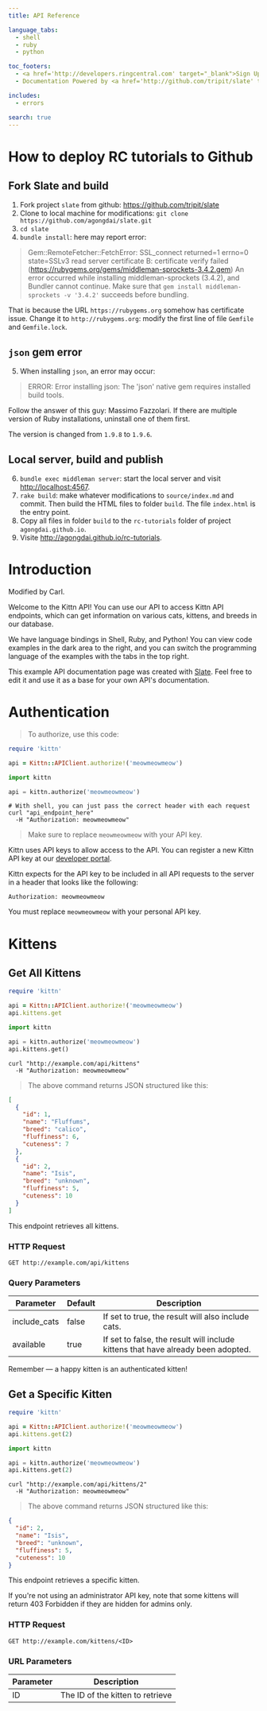 ```yaml
---
title: API Reference

language_tabs:
  - shell
  - ruby
  - python

toc_footers:
  - <a href='http://developers.ringcentral.com' target="_blank">Sign Up</a> for RingCentral for Developers
  - Documentation Powered by <a href='http://github.com/tripit/slate' target="_blank">Slate</a>

includes:
  - errors

search: true
---
```


# How to deploy RC tutorials to Github

## Fork Slate and build

1. Fork project `slate` from github: https://github.com/tripit/slate
2. Clone to local machine for modifications: `git clone https://github.com/agongdai/slate.git`
3. `cd slate`
4. `bundle install`: here may report error:

> Gem::RemoteFetcher::FetchError: SSL_connect returned=1 errno=0
> state=SSLv3 read server certificate B: certificate verify failed
> (https://rubygems.org/gems/middleman-sprockets-3.4.2.gem) An error occurred while installing middleman-sprockets (3.4.2), and Bundler cannot continue. Make sure that `gem install middleman-sprockets -v '3.4.2'` succeeds before bundling.

That is because the URL `https://rubygems.org` somehow has certificate issue. Change it to `http://rubygems.org`: modify the first line of file `Gemfile` and `Gemfile.lock`.

## `json` gem error

5. When installing `json`, an error may occur:
> ERROR:  Error installing json:
>     The 'json' native gem requires installed build tools.

Follow the answer of this guy: Massimo Fazzolari. If there are multiple version of Ruby installations, uninstall one of them first. 

The version is changed from `1.9.8` to `1.9.6`.

## Local server, build and publish

6. `bundle exec middleman server`: start the local server and visit [http://localhost:4567](http://localhost:4567).
7. `rake build`: make whatever modifications to `source/index.md` and commit. Then build the HTML files to folder `build`. The file `index.html` is the entry point.
8. Copy all files in folder `build` to the `rc-tutorials` folder of project `agongdai.github.io`.
9. Visite http://agongdai.github.io/rc-tutorials.

# Introduction

Modified by Carl.

Welcome to the Kittn API! You can use our API to access Kittn API endpoints, which can get information on various cats, kittens, and breeds in our database.

We have language bindings in Shell, Ruby, and Python! You can view code examples in the dark area to the right, and you can switch the programming language of the examples with the tabs in the top right.

This example API documentation page was created with [Slate](http://github.com/tripit/slate). Feel free to edit it and use it as a base for your own API's documentation.

# Authentication

> To authorize, use this code:

```ruby
require 'kittn'

api = Kittn::APIClient.authorize!('meowmeowmeow')
```

```python
import kittn

api = kittn.authorize('meowmeowmeow')
```

```shell
# With shell, you can just pass the correct header with each request
curl "api_endpoint_here"
  -H "Authorization: meowmeowmeow"
```

> Make sure to replace `meowmeowmeow` with your API key.

Kittn uses API keys to allow access to the API. You can register a new Kittn API key at our [developer portal](http://example.com/developers).

Kittn expects for the API key to be included in all API requests to the server in a header that looks like the following:

`Authorization: meowmeowmeow`

<aside class="notice">
You must replace <code>meowmeowmeow</code> with your personal API key.
</aside>

# Kittens

## Get All Kittens

```ruby
require 'kittn'

api = Kittn::APIClient.authorize!('meowmeowmeow')
api.kittens.get
```

```python
import kittn

api = kittn.authorize('meowmeowmeow')
api.kittens.get()
```

```shell
curl "http://example.com/api/kittens"
  -H "Authorization: meowmeowmeow"
```

> The above command returns JSON structured like this:

```json
[
  {
    "id": 1,
    "name": "Fluffums",
    "breed": "calico",
    "fluffiness": 6,
    "cuteness": 7
  },
  {
    "id": 2,
    "name": "Isis",
    "breed": "unknown",
    "fluffiness": 5,
    "cuteness": 10
  }
]
```

This endpoint retrieves all kittens.

### HTTP Request

`GET http://example.com/api/kittens`

### Query Parameters

Parameter | Default | Description
--------- | ------- | -----------
include_cats | false | If set to true, the result will also include cats.
available | true | If set to false, the result will include kittens that have already been adopted.

<aside class="success">
Remember — a happy kitten is an authenticated kitten!
</aside>

## Get a Specific Kitten

```ruby
require 'kittn'

api = Kittn::APIClient.authorize!('meowmeowmeow')
api.kittens.get(2)
```

```python
import kittn

api = kittn.authorize('meowmeowmeow')
api.kittens.get(2)
```

```shell
curl "http://example.com/api/kittens/2"
  -H "Authorization: meowmeowmeow"
```

> The above command returns JSON structured like this:

```json
{
  "id": 2,
  "name": "Isis",
  "breed": "unknown",
  "fluffiness": 5,
  "cuteness": 10
}
```

This endpoint retrieves a specific kitten.

<aside class="warning">If you're not using an administrator API key, note that some kittens will return 403 Forbidden if they are hidden for admins only.</aside>

### HTTP Request

`GET http://example.com/kittens/<ID>`

### URL Parameters

Parameter | Description
--------- | -----------
ID | The ID of the kitten to retrieve


